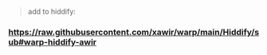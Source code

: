 >add to hiddify:
### https://raw.githubusercontent.com/xawir/warp/main/Hiddify/sub#warp-hiddify-awir
